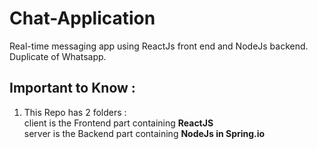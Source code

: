 # Chat-Application
Real-time messaging app using ReactJs front end and NodeJs backend. Duplicate of Whatsapp.


## Important to Know :
1. This Repo has 2 folders : <br/>
    client is the Frontend part containing **ReactJS** <br/>
    server is the Backend part containing **NodeJs in Spring.io** <br/>
